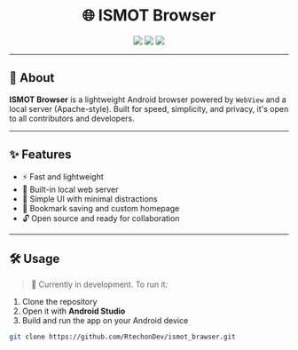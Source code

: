 <h1 align="center">
  🌐 ISMOT Browser
</h1>

<p align="center">
  <img src="https://img.shields.io/badge/version-1.0-blue?style=flat-square" />
  <img src="https://img.shields.io/badge/status-in--development-orange?style=flat-square" />
  <img src="https://img.shields.io/badge/license-MIT-green?style=flat-square" />
</p>

---

## 🚀 About

**ISMOT Browser** is a lightweight Android browser powered by `WebView` and a local server (Apache-style). Built for speed, simplicity, and privacy, it's open to all contributors and developers.

---

## ✨ Features

- ⚡ Fast and lightweight
- 🧩 Built-in local web server
- 🎯 Simple UI with minimal distractions
- 🔖 Bookmark saving and custom homepage
- 🔓 Open source and ready for collaboration

---

## 🛠️ Usage

> 📱 Currently in development. To run it:

1. Clone the repository
2. Open it with **Android Studio**
3. Build and run the app on your Android device

```bash
git clone https://github.com/RtechonDev/ismot_brawser.git
